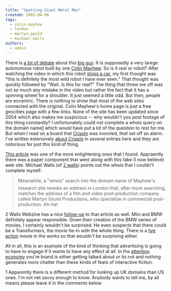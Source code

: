 ```yaml
---
title: "Spotting Giant Metal Men"
created: 2005-04-06
tags: 
  - colin-mayhew
  - london
  - martyn-gould
  - michael-walls
authors: 
  - admin
---
```


There is [a lot of debate](http://www.museumofhoaxes.com/hoax/weblog/comments/744/) about this [big guy](http://www.r50rd.co.uk/research/internal/v2i/engin/). It is supposedly a very larege autonomous robot built by one [Colin Mayhew](http://uk.geocities.com/colinmayhewphd/). So is it real or robot? After watching the video in which this robot [stops a car](http://www.r50rd.co.uk/research/internal/v2i/engin/videos/stop_test.htm), my first thought was "this is defnitely the most wild robot I have ever seen." That thought was quickly followed by "Wait. Is this for real?" The thing that threw me off was not so much any mistake in the video but rather the fact that it has a spinning wheel for a shoulder. It just seemed a little odd. But then, people are eccentric. There is nothing to show that most of the web sites connected with the original. Colin Mayhew's home page is just a free geocities page with a few links. None of the site has been updated since 2004 which also makes me suspicious -- why wouldn't you post footage of this thing constantly? I unfortunately could not complete a whois query on the domain name[1](fn1) which would have put a lot of the question to rest for me. But when I read on a board that [Crispin](http://www.cpbmiami.com/) was invovled, _that_ set off an alarm. I've written extensively [about Crispin](http://banapana.troped.com/archives/2005/01/crispin_ahead_o_1.html) in several entries here and they are notorious for just this kind of thing.

[This article](http://www.2walls.com/antipop_culture/men_of_metal.asp) was one of the more enlightening ones that I found. Appraently there was a paper component that went along with this fake (I now believe) web site. Michael Walls (of [2 walls](http://www.2walls.com/)) points out the whois that I couldn't complete myself:

> Meanwhile, a "whois" search into the domain name of Mayhew's research site reveals an address in London that, after more searching, matches the address of a film and video post-production company called Martyn Gould Productions, who specialize in commercial post-production. Ah-ha!

2 Walls Webzine has a nice [follow-up](http://www.2walls.com/antipop_culture/men_of_metal2.asp) to that article as well. Mini and BMW definitely appear responsible. Given their creation of the BMW series of movies, I certainly wouldn't be surprised. He even suspects that there could be a Transformers, the movie tie-in with the whole thing. There is a [live action](http://www.transformerland.com/transformers-the-movie.html) movie in the works so that wouldn't be surprising either.

All in all, this is an example of the kind of thinking that advertising is going to have to engage if it wants to have any effect at all. In the [attention economy](http://www.firstmonday.org/issues/issue2_4/goldhaber/) you're brand is either getting talked about or its not and nothing generates more chatter than these kinds of feats of interactive fiction.

1 Apparently there is a different method for looking up UK domains than US ones. I'm not net savvy enough to know. Anybody wants to tell me, by all means please leave it in the comments below.
